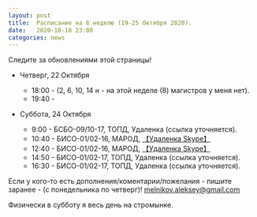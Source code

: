 ```yaml
---
layout: post
title:  Расписание на 8 неделю (19-25 Октября 2020). 
date:   2020-10-18 23:00
categories: news
---
```


Следите за обновлениями этой страницы!

* Четверг, 22 Октября
  * 18:00 - (2, 6, 10, 14 н  - на этой неделе (8) магистров у меня нет).
  * 19:40 - 

* Суббота, 24 Октября
  * 9:00  - БСБО-09/10-17, ТОПД,  Удаленка (ссылка уточняется).
  * 10:40 - БИСО-01/02-16, МАРОД, [【Удаленка Skype】](https://join.skype.com/csfK3o6Z7mTX)
  * 12:40 - БИСО-01/02-16, МАРОД, [【Удаленка Skype】](https://join.skype.com/csfK3o6Z7mTX)
  * 14:50 - БИСО-01/02-17, ТОПД,  Удаленка (ссылка уточняется).
  * 16:30 - БИСО-01/02-17, ТОПД,  Удаленка (ссылка уточняется).

Если у кого-то есть дополнения/коментарии/пожелания - пишите заранее - (с понедельника по четверг)!
melnikov.aleksey@gmail.com

Физически в субботу я весь день на стромынке.

